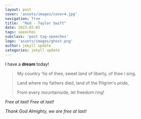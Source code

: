 ```yaml
---
layout: post
cover: 'assets/images/cover4.jpg'
navigation: True
title:  "Red - Taylor Swift"
date: 2023-03-02
tags: speeches
subclass: 'post tag-speeches'
logo: 'assets/images/ghost.png'
author: jekyll update
categories: jekyll update
---
```


I have a **dream** today!

>  My country 'tis of thee, sweet land of liberty, of thee I sing.
>  
>  Land where my fathers died, land of the Pilgrim's pride,
>  
>  From every mountainside, let freedom ring!

*Free at last! Free at last!*

*Thank God Almighty, we are free at last!*